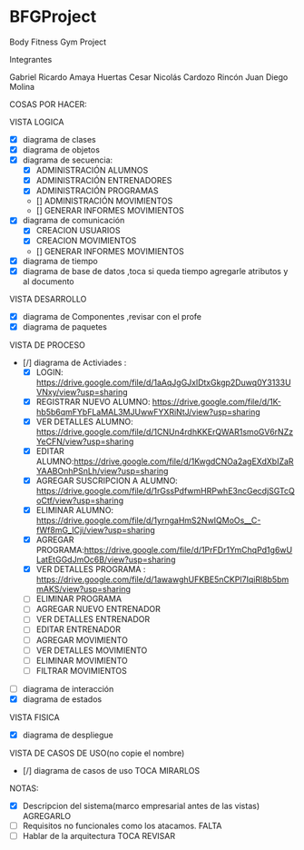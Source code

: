 # BFGProject
Body Fitness Gym Project

Integrantes

Gabriel Ricardo Amaya Huertas
Cesar Nicolás Cardozo Rincón
Juan Diego Molina

COSAS POR HACER:

VISTA LOGICA
- [X] diagrama de clases
- [X] diagrama de objetos 
- [X] diagrama de secuencia:
	- [X] ADMINISTRACIÓN ALUMNOS
	- [X] ADMINISTRACIÓN ENTRENADORES
	- [X] ADMINISTRACIÓN PROGRAMAS
	- []  ADMINISTRACIÓN MOVIMIENTOS
	- []  GENERAR INFORMES MOVIMIENTOS
- [X] diagrama de comunicación
	- [X] CREACION USUARIOS
	- [X] CREACION MOVIMIENTOS
	- [] GENERAR INFORMES MOVIMIENTOS
- [X] diagrama de tiempo
- [X] diagrama de base de datos ,toca si queda tiempo agregarle atributos y al documento

VISTA DESARROLLO
- [X] diagrama de Componentes ,revisar con el profe
- [X] diagrama de paquetes

VISTA DE PROCESO
- [/] diagrama de Activiades :
	- [X] LOGIN: https://drive.google.com/file/d/1aAqJgGJxlDtxGkgp2Duwq0Y3133UVNxy/view?usp=sharing
	- [X] REGISTRAR NUEVO ALUMNO: https://drive.google.com/file/d/1K-hb5b6qmFYbFLaMAL3MJUwwFYXRiNtJ/view?usp=sharing
	- [X] VER DETALLES ALUMNO: https://drive.google.com/file/d/1CNUn4rdhKKErQWAR1smoGV6rNZzYeCFN/view?usp=sharing
	- [X] EDITAR ALUMNO:https://drive.google.com/file/d/1KwgdCNOa2agEXdXbIZaRYAABOnhPSnLh/view?usp=sharing
	- [X] AGREGAR SUSCRIPCION A ALUMNO: https://drive.google.com/file/d/1rGssPdfwmHRPwhE3ncGecdjSGTcQoCtf/view?usp=sharing
	- [X] ELIMINAR ALUMNO: https://drive.google.com/file/d/1yrngaHmS2NwIQMoOs__C-fWf8mG_ICji/view?usp=sharing
	- [X] AGREGAR PROGRAMA:https://drive.google.com/file/d/1PrFDr1YmChqPd1g6wULatEtGGdJmOc6B/view?usp=sharing
	- [X] VER DETALLES PROGRAMA : https://drive.google.com/file/d/1awawghUFKBE5nCKPI7IqiRl8b5bmmAKS/view?usp=sharing
	- [ ] ELIMINAR PROGRAMA
	- [ ] AGREGAR NUEVO ENTRENADOR
	- [ ] VER DETALLES ENTRENADOR
	- [ ] EDITAR ENTRENADOR
	- [ ] AGREGAR MOVIMIENTO
	- [ ] VER DETALLES MOVIMIENTO
	- [ ] ELIMINAR MOVIMIENTO
	- [ ] FILTRAR MOVIMIENTOS
- [ ] diagrama de interacción
- [X] diagrama de estados

VISTA FISICA
- [X] diagrama de despliegue 

VISTA DE CASOS DE USO(no copie el nombre)
- [/] diagrama de casos de uso TOCA MIRARLOS


NOTAS:
- [X] Descripcion del sistema(marco empresarial antes de las vistas) AGREGARLO
- [ ] Requisitos no funcionales como los atacamos. FALTA
- [ ] Hablar de la arquitectura TOCA REVISAR
